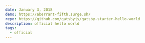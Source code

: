 ```yaml
---
date: January 3, 2018
demo: https://aberrant-fifth.surge.sh/
repo: https://github.com/gatsbyjs/gatsby-starter-hello-world
description: official hello world
tags:
  - official
---
```

